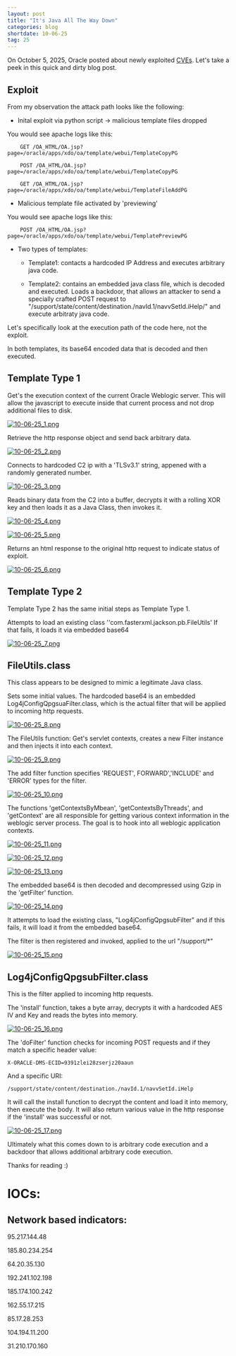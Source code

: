 ```yaml
---
layout: post
title: "It's Java All The Way Down​"
categories: blog
shortdate: 10-06-25
tag: 25
---
```



On October 5, 2025, Oracle posted about newly exploited [CVEs](https://www.oracle.com/security-alerts/alert-cve-2025-61882.html).
Let's take a peek in this quick and dirty blog post.






## Exploit
From my observation the attack path looks like the following:
- Inital exploit via python script -> malicious template files dropped

You would see apache logs like this:
```
    GET /OA_HTML/OA.jsp?page=/oracle/apps/xdo/oa/template/webui/TemplateCopyPG

    POST /OA_HTML/OA.jsp?page=/oracle/apps/xdo/oa/template/webui/TemplateCopyPG

    GET /OA_HTML/OA.jsp?page=/oracle/apps/xdo/oa/template/webui/TemplateFileAddPG
```

- Malicious template file activated by 'previewing'

You would see apache logs like this:
```
    POST /OA_HTML/OA.jsp?page=/oracle/apps/xdo/oa/template/webui/TemplatePreviewPG
```

- Two types of templates:
    - Template1: contacts a hardcoded IP Address and executes arbitrary java code.

    - Template2: contains an embedded java class file, which is decoded and executed. Loads a backdoor, that allows an attacker to send a specially crafted POST request to "/support/state/content/destination./navId.1/navvSetId.iHelp/" and execute arbitraty java code.


Let's specifically look at the execution path of the code here, not the exploit.

In both templates, its base64 encoded data that is decoded and then executed.


## Template Type 1
Get's the execution context of the current Oracle Weblogic server. This will allow the javascript to execute inside that current process and not drop additional files to disk.


[![10-06-25_1.png](/assets/images/10-06-25/10-06-25_1.png)](/assets/images/10-06-25/10-06-25_1.png)


Retrieve the http response object and send back arbitrary data.


[![10-06-25_2.png](/assets/images/10-06-25/10-06-25_2.png)](/assets/images/10-06-25/10-06-25_2.png)


Connects to hardcoded C2 ip with a 'TLSv3.1' string, appened with a randomly generated number.


[![10-06-25_3.png](/assets/images/10-06-25/10-06-25_3.png)](/assets/images/10-06-25/10-06-25_3.png)


Reads binary data from the C2 into a buffer, decrypts it with a rolling XOR key and then loads it as a Java Class, then invokes it.


[![10-06-25_4.png](/assets/images/10-06-25/10-06-25_4.png)](/assets/images/10-06-25/10-06-25_4.png)


[![10-06-25_5.png](/assets/images/10-06-25/10-06-25_5.png)](/assets/images/10-06-25/10-06-25_5.png)


Returns an html response to the original http request to indicate status of exploit.


[![10-06-25_6.png](/assets/images/10-06-25/10-06-25_6.png)](/assets/images/10-06-25/10-06-25_6.png)


## Template Type 2

Template Type 2 has the same initial steps as Template Type 1.

Attempts to load an existing class ''com.fasterxml.jackson.pb.FileUtils'
If that fails, it loads it via embedded base64


[![10-06-25_7.png](/assets/images/10-06-25/10-06-25_7.png)](/assets/images/10-06-25/10-06-25_7.png)


## FileUtils.class

This class appears to be designed to mimic a legitimate Java class.

Sets some initial values. The hardcoded base64 is an embedded Log4jConfigQpgsuaFilter.class, which is the actual filter that will be applied to incoming http requests.

[![10-06-25_8.png](/assets/images/10-06-25/10-06-25_8.png)](/assets/images/10-06-25/10-06-25_8.png)


The FileUtils function:
Get's servlet contexts, creates a new Filter instance and then injects it into each context.


[![10-06-25_9.png](/assets/images/10-06-25/10-06-25_9.png)](/assets/images/10-06-25/10-06-25_9.png)


The add filter function specifies 'REQUEST', FORWARD','INCLUDE' and 'ERROR' types for the filter.


[![10-06-25_10.png](/assets/images/10-06-25/10-06-25_10.png)](/assets/images/10-06-25/10-06-25_10.png)


The functions 'getContextsByMbean', 'getContextsByThreads', and 'getContext' are all responsible for getting various context information in the weblogic server process. The goal is to hook into all weblogic application contexts.


[![10-06-25_11.png](/assets/images/10-06-25/10-06-25_11.png)](/assets/images/10-06-25/10-06-25_11.png)

[![10-06-25_12.png](/assets/images/10-06-25/10-06-25_12.png)](/assets/images/10-06-25/10-06-25_12.png)

[![10-06-25_13.png](/assets/images/10-06-25/10-06-25_13.png)](/assets/images/10-06-25/10-06-25_13.png)


The embedded base64 is then decoded and decompressed using Gzip in the 'getFilter' function.


[![10-06-25_14.png](/assets/images/10-06-25/10-06-25_14.png)](/assets/images/10-06-25/10-06-25_14.png)


It attempts to load the existing class, "Log4jConfigQpgsubFilter" and if this fails, it will load it from the embedded base64.

The filter is then registered and invoked, applied to the url "/support/*"


[![10-06-25_15.png](/assets/images/10-06-25/10-06-25_15.png)](/assets/images/10-06-25/10-06-25_15.png)


## Log4jConfigQpgsubFilter.class


This is the filter applied to incoming http requests.

The 'install' function, takes a byte array, decrypts it with a hardcoded AES IV and Key and reads the bytes into memory.



[![10-06-25_16.png](/assets/images/10-06-25/10-06-25_16.png)](/assets/images/10-06-25/10-06-25_16.png)


The 'doFilter' function checks for incoming POST requests and if they match a specific header value:

```
X-ORACLE-DMS-ECID=9391zlei28zserjz20aaun
```
And a specific URI:

```
/support/state/content/destination./navId.1/navvSetId.iHelp
```

It will call the install function to decrypt the content and load it into memory, then execute the body.
It will also return various value in the http response if the 'install' was successful or not.


[![10-06-25_17.png](/assets/images/10-06-25/10-06-25_17.png)](/assets/images/10-06-25/10-06-25_17.png)



Ultimately what this comes down to is arbitrary code execution and a backdoor that allows additional arbitrary code execution.


Thanks for reading :)


# IOCs:

## Network based indicators:
95.217.144.48

185.80.234.254

64.20.35.130

192.241.102.198

185.174.100.242

162.55.17.215

85.17.28.253

104.194.11.200

31.210.170.160